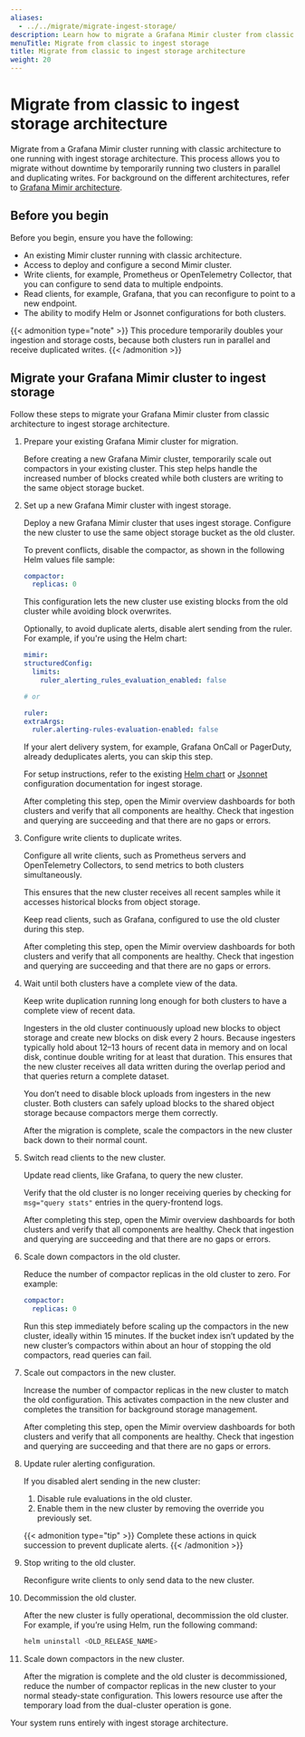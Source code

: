 ```yaml
---
aliases:
  - ../../migrate/migrate-ingest-storage/
description: Learn how to migrate a Grafana Mimir cluster from classic architecture to ingest storage architecture with no downtime.
menuTitle: Migrate from classic to ingest storage
title: Migrate from classic to ingest storage architecture
weight: 20
---
```


# Migrate from classic to ingest storage architecture

Migrate from a Grafana Mimir cluster running with classic architecture to one running with ingest storage architecture. This process allows you to migrate without downtime by temporarily running two clusters in parallel and duplicating writes. For background on the different architectures, refer to [Grafana Mimir architecture](https://grafana.com/docs/mimir/<MIMIR_VERSION>/get-started/about-grafana-mimir-architecture/).

## Before you begin

Before you begin, ensure you have the following:

- An existing Mimir cluster running with classic architecture.
- Access to deploy and configure a second Mimir cluster.
- Write clients, for example, Prometheus or OpenTelemetry Collector, that you can configure to send data to multiple endpoints.
- Read clients, for example, Grafana, that you can reconfigure to point to a new endpoint.
- The ability to modify Helm or Jsonnet configurations for both clusters.

{{< admonition type="note" >}}
This procedure temporarily doubles your ingestion and storage costs, because both clusters run in parallel and receive duplicated writes.
{{< /admonition >}}

## Migrate your Grafana Mimir cluster to ingest storage

Follow these steps to migrate your Grafana Mimir cluster from classic architecture to ingest storage architecture.

1. Prepare your existing Grafana Mimir cluster for migration.

   Before creating a new Grafana Mimir cluster, temporarily scale out compactors in your existing cluster. This step helps handle the increased number of blocks created while both clusters are writing to the same object storage bucket.

1. Set up a new Grafana Mimir cluster with ingest storage.

   Deploy a new Grafana Mimir cluster that uses ingest storage. Configure the new cluster to use the same object storage bucket as the old cluster.

   To prevent conflicts, disable the compactor, as shown in the following Helm values file sample:

   ```yaml
   compactor:
     replicas: 0
   ```

   This configuration lets the new cluster use existing blocks from the old cluster while avoiding block overwrites.

   Optionally, to avoid duplicate alerts, disable alert sending from the ruler. For example, if you're using the Helm chart:

   ```yaml
   mimir:
   structuredConfig:
     limits:
       ruler_alerting_rules_evaluation_enabled: false

   # or

   ruler:
   extraArgs:
     ruler.alerting-rules-evaluation-enabled: false
   ```

   If your alert delivery system, for example, Grafana OnCall or PagerDuty, already deduplicates alerts, you can skip this step.

   For setup instructions, refer to the existing [Helm chart](https://grafana.com/docs/helm-charts/mimir-distributed/latest/run-production-environment-with-helm/) or [Jsonnet](https://grafana.com/docs/mimir/<MIMIR_VERSION>/set-up/jsonnet/configure-ingest-storage/) configuration documentation for ingest storage.

   After completing this step, open the Mimir overview dashboards for both clusters and verify that all components are healthy. Check that ingestion and querying are succeeding and that there are no gaps or errors.

1. Configure write clients to duplicate writes.

   Configure all write clients, such as Prometheus servers and OpenTelemetry Collectors, to send metrics to both clusters simultaneously.

   This ensures that the new cluster receives all recent samples while it accesses historical blocks from object storage.

   Keep read clients, such as Grafana, configured to use the old cluster during this step.

   After completing this step, open the Mimir overview dashboards for both clusters and verify that all components are healthy. Check that ingestion and querying are succeeding and that there are no gaps or errors.

1. Wait until both clusters have a complete view of the data.

   Keep write duplication running long enough for both clusters to have a complete view of recent data.

   Ingesters in the old cluster continuously upload new blocks to object storage and create new blocks on disk every 2 hours. Because ingesters typically hold about 12–13 hours of recent data in memory and on local disk, continue double writing for at least that duration. This ensures that the new cluster receives all data written during the overlap period and that queries return a complete dataset.

   You don’t need to disable block uploads from ingesters in the new cluster. Both clusters can safely upload blocks to the shared object storage because compactors merge them correctly.

   After the migration is complete, scale the compactors in the new cluster back down to their normal count.

1. Switch read clients to the new cluster.

   Update read clients, like Grafana, to query the new cluster.

   Verify that the old cluster is no longer receiving queries by checking for `msg="query stats"` entries in the query-frontend logs.

   After completing this step, open the Mimir overview dashboards for both clusters and verify that all components are healthy. Check that ingestion and querying are succeeding and that there are no gaps or errors.

1. Scale down compactors in the old cluster.

   Reduce the number of compactor replicas in the old cluster to zero. For example:

   ```yaml
   compactor:
     replicas: 0
   ```

   Run this step immediately before scaling up the compactors in the new cluster, ideally within 15 minutes. If the bucket index isn’t updated by the new cluster’s compactors within about an hour of stopping the old compactors, read queries can fail.

1. Scale out compactors in the new cluster.

   Increase the number of compactor replicas in the new cluster to match the old configuration. This activates compaction in the new cluster and completes the transition for background storage management.

   After completing this step, open the Mimir overview dashboards for both clusters and verify that all components are healthy. Check that ingestion and querying are succeeding and that there are no gaps or errors.

1. Update ruler alerting configuration.

   If you disabled alert sending in the new cluster:

   1. Disable rule evaluations in the old cluster.
   2. Enable them in the new cluster by removing the override you previously set.

   {{< admonition type="tip" >}}
   Complete these actions in quick succession to prevent duplicate alerts.
   {{< /admonition >}}

1. Stop writing to the old cluster.

   Reconfigure write clients to only send data to the new cluster.

1. Decommission the old cluster.

   After the new cluster is fully operational, decommission the old cluster.
   For example, if you’re using Helm, run the following command:

   ```sh
   helm uninstall <OLD_RELEASE_NAME>
   ```

1. Scale down compactors in the new cluster.

   After the migration is complete and the old cluster is decommissioned, reduce the number of compactor replicas in the new cluster to your normal steady-state configuration. This lowers resource use after the temporary load from the dual-cluster operation is gone.

Your system runs entirely with ingest storage architecture.
